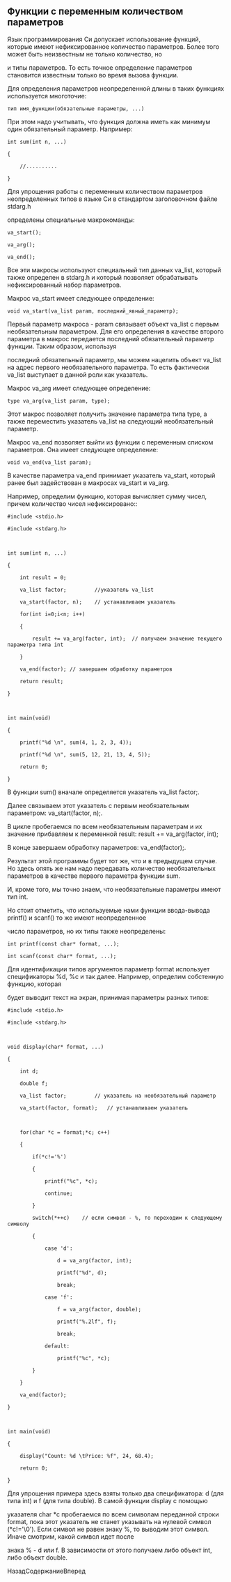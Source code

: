## Функции с переменным количеством параметров

Язык программирования Си допускает использование функций, которые имеют нефиксированное количество параметров. Более того может быть неизвестным не только количество, но 
и типы параметров. То есть точное определение параметров становится известным только во время вызова функции.

Для определения параметров неопределенной длины в таких функциях используется многоточие:

```
тип имя_функции(обязательные параметры, ...)
```

При этом надо учитывать, что функция должна иметь как минимум один обязательный параметр. Например:

```
int sum(int n, ...)
{
	//..........
}
```

Для упрощения работы с переменным количеством параметров неопределенных типов в языке Си в стандартом заголовочном файле stdarg.h 
определены специальные макрокоманды:

```
va_start();
va_arg();
va_end();
```

Все эти макросы используют специальный тип данных va_list, который также определен в stdarg.h и который позволяет обрабатывать нефиксированный набор параметров.

Макрос va_start имеет следующее определение:

```
void va_start(va_list param, последний_явный_параметр);
```

Первый параметр макроса - param связывает объект va_list с первым необязательным параметром. Для его определения в качестве второго параметра в макрос передается последний обязательный параметр функции. Таким образом, используя 
последний обязательный параметр, мы можем нацелить объект va_list на адрес первого необязательного параметра. То есть фактически va_list выступает в данной роли как указатель.

Макрос va_arg имеет следующее определение:

```
type va_arg(va_list param, type);
```

Этот макрос позволяет получить значение параметра типа type, а также переместить указатель va_list на следующий необязательный параметр.

Макрос va_end позволяет выйти из функции с переменным списком параметров. Она имеет следующее определение:

```
void va_end(va_list param);
```

В качестве параметра va_end принимает указатель va_start, который ранее был задействован в макросах va_start и va_arg.

Например, определим функцию, которая вычисляет сумму чисел, причем количество чисел нефиксировано::

```
#include <stdio.h>
#include <stdarg.h>

int sum(int n, ...)
{
	int result = 0;
	va_list factor;			//указатель va_list
	va_start(factor, n);	// устанавливаем указатель
	for(int i=0;i<n; i++)
	{
		result += va_arg(factor, int);	// получаем значение текущего параметра типа int
	}
	va_end(factor);	// завершаем обработку параметров
	return result;
}

int main(void)
{	
	printf("%d \n", sum(4, 1, 2, 3, 4));
	printf("%d \n", sum(5, 12, 21, 13, 4, 5));
	return 0;
}
```

В функции sum() вначале определяется указатель va_list factor;.

Далее связываем этот указатель с первым необязательным параметром: va_start(factor, n);.

В цикле пробегаемся по всем необязательным параметрам и их значение прибавляем к переменной result: result += va_arg(factor, int);

В конце завершаем обработку параметров: va_end(factor);.

Результат этой программы будет тот же, что и в предыдущем случае. Но здесь опять же нам надо передавать количество необязательных параметров в качестве первого параметра функции sum. 
И, кроме того, мы точно знаем, что необязательные параметры имеют тип int.

Но стоит отметить, что используемые нами функции ввода-вывода printf() и scanf() то же имеют неопределенное 
число параметров, но их типы также неопределены:

```
int printf(const char* format, ...);
int scanf(const char* format, ...);
```

Для идентификации типов аргументов параметр format использует спецификаторы %d, %c и так далее. Например, определим собстенную функцию, которая 
будет выводит текст на экран, принимая параметры разных типов:

```
#include <stdio.h>
#include <stdarg.h>

void display(char* format, ...)
{
	int d; 
	double f;
	va_list factor;			// указатель на необязательный параметр
	va_start(factor, format);	// устанавливаем указатель
	
	for(char *c = format;*c; c++)
	{
		if(*c!='%')
		{
			printf("%c", *c);
			continue;
		}
		switch(*++c)	// если символ - %, то переходим к следующему символу
		{
			case 'd': 
				d = va_arg(factor, int);
				printf("%d", d);
				break;
			case 'f': 
				f = va_arg(factor, double);
				printf("%.2lf", f);
				break;
			default:
				printf("%c", *c);
		}
	}
	va_end(factor);
}

int main(void)
{	
	display("Count: %d \tPrice: %f", 24, 68.4);
	return 0;
}
```

Для упрощения примера здесь взяты только два спецификатора: d (для типа int) и f (для типа double). В самой функции display с помощью 
указателя char *c пробегаемся по всем символам переданной строки format, пока этот указатель не станет указывать на нулевой символ (*c!='\0'). Если символ не равен знаку %, то выводим этот символ. Иначе смотрим, какой символ идет после 
знака % - d или f. В зависимости от этого получаем либо объект int, либо объект double.

НазадСодержаниеВперед

